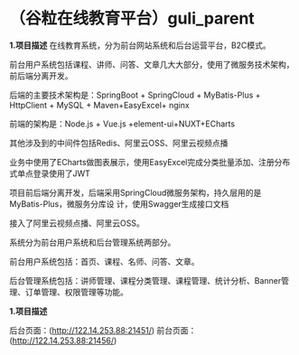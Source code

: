 # （谷粒在线教育平台）guli_parent

 **1.项目描述** 
在线教育系统，分为前台网站系统和后台运营平台，B2C模式。

前台用户系统包括课程、讲师、问答、文章几大大部分，使用了微服务技术架构，前后端分离开发。

后端的主要技术架构是：SpringBoot + SpringCloud + MyBatis-Plus + HttpClient + MySQL +
Maven+EasyExcel+ nginx

前端的架构是：Node.js + Vue.js +element-ui+NUXT+ECharts

其他涉及到的中间件包括Redis、阿里云OSS、阿里云视频点播

业务中使用了ECharts做图表展示，使用EasyExcel完成分类批量添加、注册分布式单点登录使用了JWT

项目前后端分离开发，后端采用SpringCloud微服务架构，持久层用的是MyBatis-Plus，微服务分库设
计，使用Swagger生成接口文档

接入了阿里云视频点播、阿里云OSS。

系统分为前台用户系统和后台管理系统两部分。

前台用户系统包括：首页、课程、名师、问答、文章。

后台管理系统包括：讲师管理、课程分类管理、课程管理、统计分析、Banner管理、订单管理、权限管理等功能。

 **1.项目描述** 

后台页面：(http://122.14.253.88:21451/)
前台页面：(http://122.14.253.88:21456/)